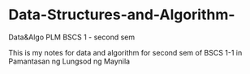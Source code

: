 # Data-Structures-and-Algorithm-
Data&amp;Algo PLM BSCS 1 - second sem

This is my notes for data and algorithm for second sem of BSCS 1-1 in Pamantasan ng Lungsod ng Maynila
